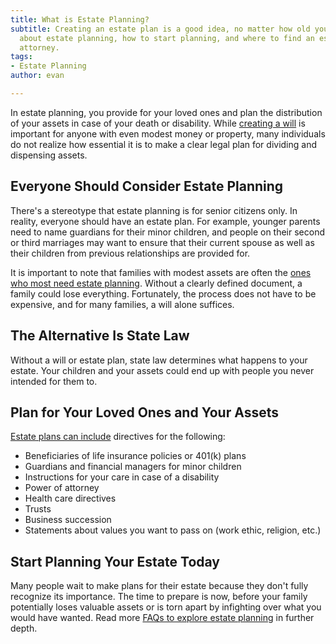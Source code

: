 ```yaml
---
title: What is Estate Planning?
subtitle: Creating an estate plan is a good idea, no matter how old you are. Learn
  about estate planning, how to start planning, and where to find an estate planning
  attorney.
tags:
- Estate Planning
author: evan

---
```

In estate planning, you provide for your loved ones and plan the distribution of your assets in case of your death or disability. While [creating a will](/docs/what-is-a-will/) is important for anyone with even modest money or property, many individuals do not realize how essential it is to make a clear legal plan for dividing and dispensing assets.

## Everyone Should Consider Estate Planning

There's a stereotype that estate planning is for senior citizens only. In reality, everyone should have an estate plan. For example, younger parents need to name guardians for their minor children, and people on their second or third marriages may want to ensure that their current spouse as well as their children from previous relationships are provided for.

It is important to note that families with modest assets are often the [ones who most need estate planning](/docs/do-i-need-an-estate-plan/). Without a clearly defined document, a family could lose everything. Fortunately, the process does not have to be expensive, and for many families, a will alone suffices.

## The Alternative Is State Law

Without a will or estate plan, state law determines what happens to your estate. Your children and your assets could end up with people you never intended for them to.

## Plan for Your Loved Ones and Your Assets

[Estate plans can include](/docs/what-is-included-in-an-estate-plan/) directives for the following:

* Beneficiaries of life insurance policies or 401(k) plans
* Guardians and financial managers for minor children
* Instructions for your care in case of a disability
* Power of attorney 
* Health care directives
* Trusts
* Business succession
* Statements about values you want to pass on (work ethic, religion, etc.)

## Start Planning Your Estate Today

Many people wait to make plans for their estate because they don't fully recognize its importance. The time to prepare is now, before your family potentially loses valuable assets or is torn apart by infighting over what you would have wanted. Read more [FAQs to explore estate planning](/docs/intro/) in further depth.
